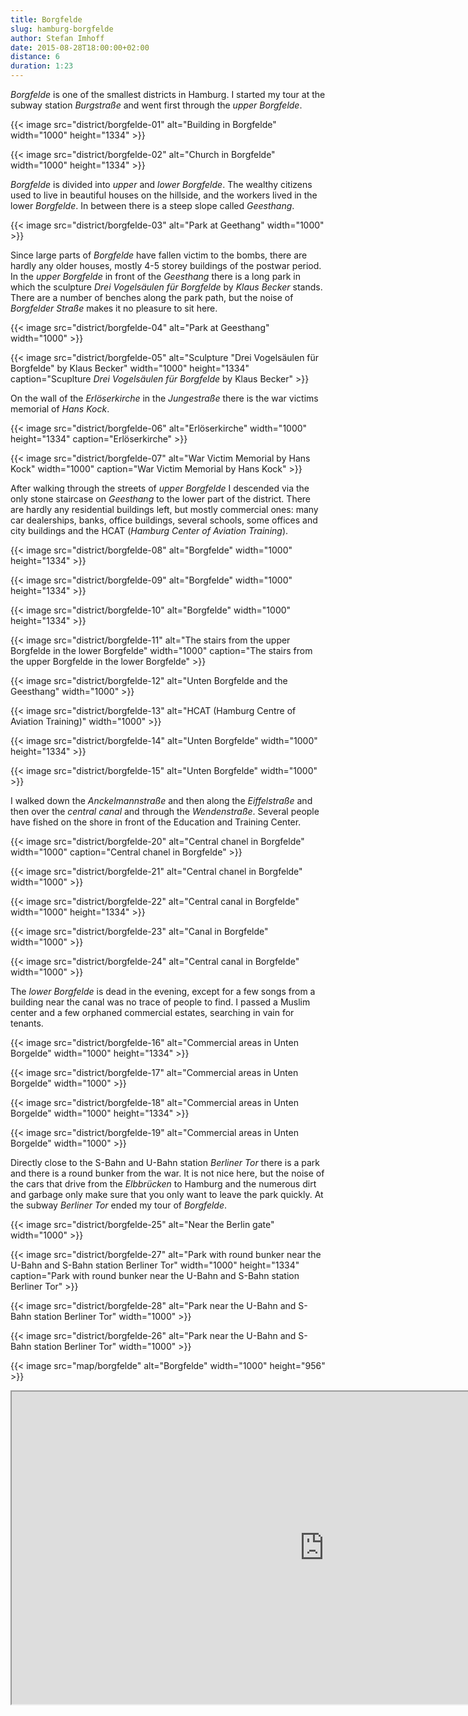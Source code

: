 ```yaml
---
title: Borgfelde
slug: hamburg-borgfelde
author: Stefan Imhoff
date: 2015-08-28T18:00:00+02:00
distance: 6
duration: 1:23
---
```


_Borgfelde_ is one of the smallest districts in Hamburg. I started my tour at the subway station _Burgstraße_ and went first through the _upper Borgfelde_.

{{< image src="district/borgfelde-01" alt="Building in Borgfelde" width="1000" height="1334" >}}

{{< image src="district/borgfelde-02" alt="Church in Borgfelde" width="1000" height="1334" >}}

_Borgfelde_ is divided into _upper_ and _lower Borgfelde_. The wealthy citizens used to live in beautiful houses on the hillside, and the workers lived in the lower _Borgfelde_. In between there is a steep slope called _Geesthang_.

{{< image src="district/borgfelde-03" alt="Park at Geethang" width="1000" >}}

Since large parts of _Borgfelde_ have fallen victim to the bombs, there are hardly any older houses, mostly 4-5 storey buildings of the postwar period. In the _upper Borgfelde_ in front of the _Geesthang_ there is a long park in which the sculpture _Drei Vogelsäulen für Borgfelde_ by _Klaus Becker_ stands. There are a number of benches along the park path, but the noise of _Borgfelder Straße_ makes it no pleasure to sit here.

{{< image src="district/borgfelde-04" alt="Park at Geesthang" width="1000" >}}

{{< image src="district/borgfelde-05" alt="Sculpture &quot;Drei Vogelsäulen für Borgfelde&quot; by Klaus Becker" width="1000" height="1334" caption="Scuplture <em>Drei Vogelsäulen für Borgfelde</em> by Klaus Becker" >}}

On the wall of the _Erlöserkirche_ in the _Jungestraße_ there is the war victims memorial of _Hans Kock_.

{{< image src="district/borgfelde-06" alt="Erlöserkirche" width="1000" height="1334" caption="Erlöserkirche" >}}

{{< image src="district/borgfelde-07" alt="War Victim Memorial by Hans Kock" width="1000" caption="War Victim Memorial by Hans Kock" >}}

After walking through the streets of _upper Borgfelde_ I descended via the only stone staircase on _Geesthang_ to the lower part of the district. There are hardly any residential buildings left, but mostly commercial ones: many car dealerships, banks, office buildings, several schools, some offices and city buildings and the HCAT (_Hamburg Center of Aviation Training_).

{{< image src="district/borgfelde-08" alt="Borgfelde" width="1000" height="1334" >}}

{{< image src="district/borgfelde-09" alt="Borgfelde" width="1000" height="1334" >}}

{{< image src="district/borgfelde-10" alt="Borgfelde" width="1000" height="1334" >}}

{{< image src="district/borgfelde-11" alt="The stairs from the upper Borgfelde in the lower Borgfelde" width="1000" caption="The stairs from the upper Borgfelde in the lower Borgfelde" >}}

{{< image src="district/borgfelde-12" alt="Unten Borgfelde and the Geesthang" width="1000" >}}

{{< image src="district/borgfelde-13" alt="HCAT (Hamburg Centre of Aviation Training)" width="1000" >}}

{{< image src="district/borgfelde-14" alt="Unten Borgfelde" width="1000" height="1334" >}}

{{< image src="district/borgfelde-15" alt="Unten Borgfelde" width="1000" >}}

I walked down the _Anckelmannstraße_ and then along the _Eiffelstraße_ and then over the _central canal_ and through the _Wendenstraße_. Several people have fished on the shore in front of the Education and Training Center.

{{< image src="district/borgfelde-20" alt="Central chanel in Borgfelde" width="1000" caption="Central chanel in Borgfelde" >}}

{{< image src="district/borgfelde-21" alt="Central chanel in Borgfelde" width="1000" >}}

{{< image src="district/borgfelde-22" alt="Central canal in Borgfelde" width="1000" height="1334" >}}

{{< image src="district/borgfelde-23" alt="Canal in Borgfelde" width="1000" >}}

{{< image src="district/borgfelde-24" alt="Central canal in Borgfelde" width="1000" >}}

The _lower Borgfelde_ is dead in the evening, except for a few songs from a building near the canal was no trace of people to find. I passed a Muslim center and a few orphaned commercial estates, searching in vain for tenants.

{{< image src="district/borgfelde-16" alt="Commercial areas in Unten Borgelde" width="1000" height="1334" >}}

{{< image src="district/borgfelde-17" alt="Commercial areas in Unten Borgelde" width="1000" >}}

{{< image src="district/borgfelde-18" alt="Commercial areas in Unten Borgelde" width="1000" height="1334" >}}

{{< image src="district/borgfelde-19" alt="Commercial areas in Unten Borgelde" width="1000" >}}

Directly close to the S-Bahn and U-Bahn station _Berliner Tor_ there is a park and there is a round bunker from the war. It is not nice here, but the noise of the cars that drive from the _Elbbrücken_ to Hamburg and the numerous dirt and garbage only make sure that you only want to leave the park quickly. At the subway _Berliner Tor_ ended my tour of _Borgfelde_.

{{< image src="district/borgfelde-25" alt="Near the Berlin gate" width="1000" >}}

{{< image src="district/borgfelde-27" alt="Park with round bunker near the U-Bahn and S-Bahn station Berliner Tor" width="1000" height="1334" caption="Park with round bunker near the U-Bahn and S-Bahn station Berliner Tor" >}}

{{< image src="district/borgfelde-28" alt="Park near the U-Bahn and S-Bahn station Berliner Tor" width="1000" >}}

{{< image src="district/borgfelde-26" alt="Park near the U-Bahn and S-Bahn station Berliner Tor" width="1000" >}}

{{< image src="map/borgfelde" alt="Borgfelde" width="1000" height="956" >}}

<iframe class="map" src="https://www.google.com/maps/d/u/0/embed?mid=1RpVtrvZpzpLrLvZACEnKWzRdyng" width="1000" height="500"></iframe>
